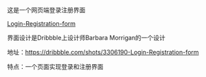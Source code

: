 这是一个网页端登录注册界面

<a href="https://hannah-water.github.io/LoginRegistrationForm/login_register/login_register.html">Login-Registration-form</a>

界面设计是Dribbble上设计师Barbara Morrigan的一个设计

地址：https://dribbble.com/shots/3306190-Login-Registration-form

特点：一个页面实现登录和注册界面
